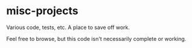 # misc-projects
Various code, tests, etc.  A place to save off work.

Feel free to browse, but this code isn't necessarily complete or working.
